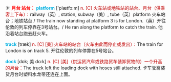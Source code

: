 ☀ <font color="red">**月台 站台：**</font>
<font color="sky blue">**platform**</font> ['plætfɔ:m] 
<font color="#c00000">n. [C] 火车站或地铁站的站台、月台（供乘客上下车）：</font>railway（英）, station, subway（美）, tube（英）platform 火车站台；地铁站台 / The train now standing at platform 3 is for London.（英）开往伦敦的列车停靠在3号站台。/ He ran along the platform to catch the train. 他沿着站台跑去赶火车。

<font color="sky blue">**track**</font> [træk] 
<font color="#c00000">n. [C] [美] 火车站的站台（火车由此而停止或发出）：</font>The train for London is on track 5. 开往伦敦的列车停靠在5号站台。
           
<font color="sky blue">**dock**</font> [dɒk; 美 dɑ:k]
<font color="#c00000">n. [C] [美]（供运货汽车或铁路货车装卸货物的）一个升高的月台：</font>The truck left the loading dock with hoses still attached. 卡车驶离装货月台时塑料水龙带还连在上面。

